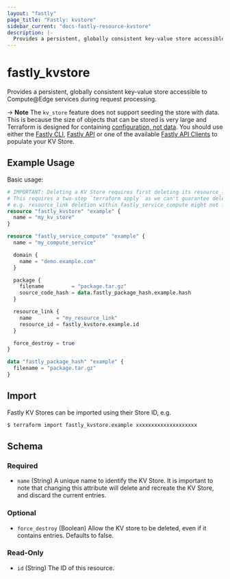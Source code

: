 ```yaml
---
layout: "fastly"
page_title: "Fastly: kvstore"
sidebar_current: "docs-fastly-resource-kvstore"
description: |-
  Provides a persistent, globally consistent key-value store accessible to Compute@Edge services during request processing.
---
```


# fastly_kvstore

Provides a persistent, globally consistent key-value store accessible to Compute@Edge services during request processing.

-> **Note** The `kv_store` feature does not support seeding the store with data. This is because the size of objects that can be stored is very large and Terraform is designed for containing [configuration, not data](https://developer.fastly.com/learning/integrations/orchestration/terraform/#configuration-not-data). You should use either the [Fastly CLI](https://developer.fastly.com/learning/tools/cli/), [Fastly API](https://developer.fastly.com/reference/api/) or one of the available [Fastly API Clients](https://developer.fastly.com/reference/api/#clients) to populate your KV Store.

## Example Usage

Basic usage:

```terraform
# IMPORTANT: Deleting a KV Store requires first deleting its resource_link.
# This requires a two-step `terraform apply` as we can't guarantee deletion order.
# e.g. resource_link deletion within fastly_service_compute might not finish first.
resource "fastly_kvstore" "example" {
  name = "my_kv_store"
}

resource "fastly_service_compute" "example" {
  name = "my_compute_service"

  domain {
    name = "demo.example.com"
  }

  package {
    filename         = "package.tar.gz"
    source_code_hash = data.fastly_package_hash.example.hash
  }

  resource_link {
    name        = "my_resource_link"
    resource_id = fastly_kvstore.example.id
  }

  force_destroy = true
}

data "fastly_package_hash" "example" {
  filename = "package.tar.gz"
}
```

## Import

Fastly KV Stores can be imported using their Store ID, e.g.

```sh
$ terraform import fastly_kvstore.example xxxxxxxxxxxxxxxxxxxx
```

<!-- schema generated by tfplugindocs -->
## Schema

### Required

- `name` (String) A unique name to identify the KV Store. It is important to note that changing this attribute will delete and recreate the KV Store, and discard the current entries.

### Optional

- `force_destroy` (Boolean) Allow the KV store to be deleted, even if it contains entries. Defaults to false.

### Read-Only

- `id` (String) The ID of this resource.

